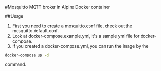 #Mosquitto MQTT broker in Alpine Docker container

##Usage

1. First you need to create a mosquitto.conf file, check out the mosquitto.default.conf.
2. Look at docker-compose.example.yml, it's a sample yml file for docker-compose.
3. If you created a docker-compose.yml, you can run the image by the
```bash
docker-compose up -d
```
command.
